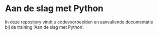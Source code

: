# Aan de slag met Python
In deze repository vindt u codevoorbeelden en aanvullende documentatie bij de training 'Aan de slag met Python'.
